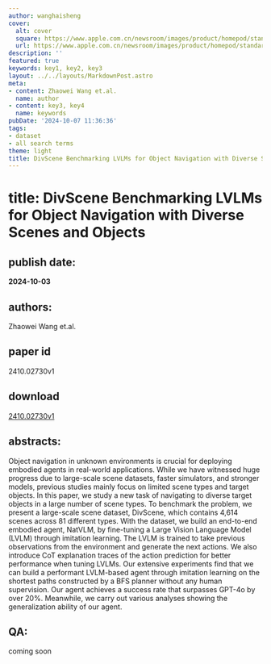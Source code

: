 ```yaml
---
author: wanghaisheng
cover:
  alt: cover
  square: https://www.apple.com.cn/newsroom/images/product/homepod/standard/Apple-HomePod-hero-230118_big.jpg.large_2x.jpg
  url: https://www.apple.com.cn/newsroom/images/product/homepod/standard/Apple-HomePod-hero-230118_big.jpg.large_2x.jpg
description: ''
featured: true
keywords: key1, key2, key3
layout: ../../layouts/MarkdownPost.astro
meta:
- content: Zhaowei Wang et.al.
  name: author
- content: key3, key4
  name: keywords
pubDate: '2024-10-07 11:36:36'
tags:
- dataset
- all search terms
theme: light
title: DivScene Benchmarking LVLMs for Object Navigation with Diverse Scenes and Objects
---
```


# title: DivScene Benchmarking LVLMs for Object Navigation with Diverse Scenes and Objects 
## publish date: 
**2024-10-03** 
## authors: 
  Zhaowei Wang et.al. 
## paper id
2410.02730v1
## download
[2410.02730v1](http://arxiv.org/abs/2410.02730v1)
## abstracts:
Object navigation in unknown environments is crucial for deploying embodied agents in real-world applications. While we have witnessed huge progress due to large-scale scene datasets, faster simulators, and stronger models, previous studies mainly focus on limited scene types and target objects. In this paper, we study a new task of navigating to diverse target objects in a large number of scene types. To benchmark the problem, we present a large-scale scene dataset, DivScene, which contains 4,614 scenes across 81 different types. With the dataset, we build an end-to-end embodied agent, NatVLM, by fine-tuning a Large Vision Language Model (LVLM) through imitation learning. The LVLM is trained to take previous observations from the environment and generate the next actions. We also introduce CoT explanation traces of the action prediction for better performance when tuning LVLMs. Our extensive experiments find that we can build a performant LVLM-based agent through imitation learning on the shortest paths constructed by a BFS planner without any human supervision. Our agent achieves a success rate that surpasses GPT-4o by over 20%. Meanwhile, we carry out various analyses showing the generalization ability of our agent.
## QA:
coming soon
